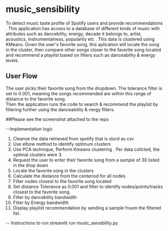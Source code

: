 # music_sensibility
To detect music taste profile of Spotify users and provide recommendations . 
This application has access to a database of different kinds of music with attributes such as dancebility, energy, decade it belongs to, artist, acoustics, instrumentalness, popularity etc . This data is clustered using KMeans.
Given the user's favorite song, this aplication will locate the song in the cluster, then compare other songs closer to the favorite song located and recommend a playlist based on filters such as danceability & energy levels.


## User Flow 
The user picks their favorite song from the dropdown. The tolerance filter is set to 0.001, meaning the songs recommended are within this range of distance to the favorite song.  
Then the application runs the code to search & recommend the playlist by filtering further using the danceability & nergy filters. 

##Please see the screenshot attached to the repo


--Implementation logic 
1. Cleanse the data retrieved from spotify that is stord as csv
2. Use elbow method to identify optimum clusters 
3. Use PCA technique, Perform Kmeans clustering . Per data collcted, the optimal clusters were 3.
4. Request the user to enter their favorite song from a sample of 30 listed in the drop down 
5. Locate the favorite song in the clusters 
6. Calculate the  distance from the centeriod for all nodes 
7. Filter nodes closest to the favorite song located 
8. Set distance Tolerance as 0.001 and filter to identify nodes/points/tracks closest to the favorite song.
9. Filter by dancebility bandwidth 
10. Filter by Energy bandwidth 
11. Display playlist recommendation by sending a sample froom the filtered list. 

-- Instructions to run
streamlit run music_sensibility.py 

